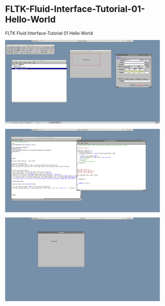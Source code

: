 # FLTK-Fluid-Interface-Tutorial-01-Hello-World
FLTK Fluid Interface-Tutorial 01 Hello World



![image](https://raw.githubusercontent.com/spartrekus/FLTK-Fluid-Interface-Tutorial-01-Hello-World/master/fluid01.png)

![image](https://raw.githubusercontent.com/spartrekus/FLTK-Fluid-Interface-Tutorial-01-Hello-World/master/fluid02.png)

![image](https://raw.githubusercontent.com/spartrekus/FLTK-Fluid-Interface-Tutorial-01-Hello-World/master/fluid03.png)

